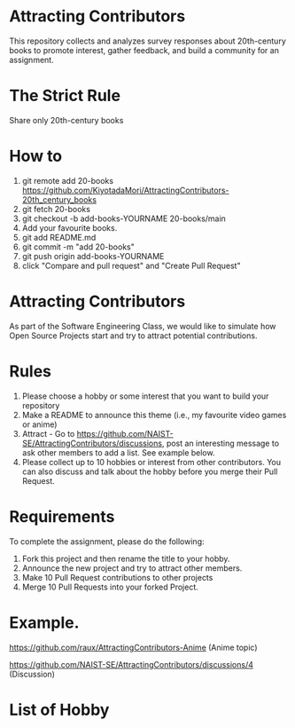 # Attracting Contributors
This repository collects and analyzes survey responses about 20th-century books to promote interest, gather feedback, and build a community for an assignment.
# The Strict Rule
Share only 20th-century books
# How to 
1. git remote add 20-books https://github.com/KiyotadaMori/AttractingContributors-20th_century_books
2. git fetch 20-books
4. git checkout -b add-books-YOURNAME 20-books/main
5. Add your favourite books.
6. git add README.md
7. git commit -m "add 20-books"
8. git push origin add-books-YOURNAME 
9. click "Compare and pull request" and "Create Pull Request"

# Attracting Contributors
As part of the Software Engineering Class, we would like to simulate how Open Source Projects start and try to attract potential contributions.

# Rules

1. Please choose a hobby or some interest that you want to build your repository
2. Make a README to announce this theme (i.e., my favourite video games or anime)
3. Attract - Go to https://github.com/NAIST-SE/AttractingContributors/discussions, post an interesting message to ask other members to add a list. See example below.
4. Please collect up to 10 hobbies or interest from other contributors. You can also discuss and talk about the hobby before you merge their Pull Request.

# Requirements
To complete the assignment, please do the following:
1. Fork this project and then rename the title to your hobby. 
2. Announce the new project and try to attract other members.
3. Make 10 Pull Request contributions to other projects
4. Merge 10 Pull Requests into your forked Project.

# Example. 
https://github.com/raux/AttractingContributors-Anime (Anime topic)

https://github.com/NAIST-SE/AttractingContributors/discussions/4 (Discussion)

# List of Hobby
